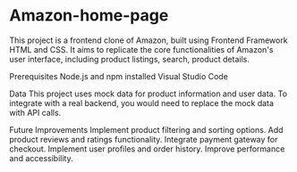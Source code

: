 # Amazon-home-page

This project is a frontend clone of Amazon, built using Frontend Framework HTML and CSS. It aims to replicate the core functionalities of Amazon's user interface, including product listings, search, product details.

Prerequisites
Node.js and npm installed
Visual Studio Code

Data
This project uses mock data for product information and user data. To integrate with a real backend, you would need to replace the mock data with API calls.

Future Improvements
Implement product filtering and sorting options.
Add product reviews and ratings functionality.
Integrate payment gateway for checkout.
Implement user profiles and order history.
Improve performance and accessibility.
